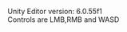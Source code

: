 Unity Editor version: 6.0.55f1                                                
Controls are LMB,RMB and WASD

